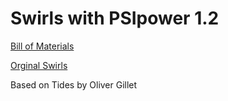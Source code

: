 # Swirls with PSIpower 1.2
[Bill of Materials](https://docs.google.com/spreadsheets/d/16GQU9_nRUqTqlUD1gSW_KQkZWrp4XGuVx7ry_p8bV-0/edit?usp=sharing)

[Orginal Swirls](https://github.com/ElectricMist/Swirls)

Based on Tides by Oliver Gillet